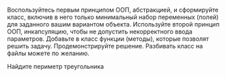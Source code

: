 Воспользуйтесь первым принципом ООП, абстракцией, и сформируйте класс, включив в него только минимальный набор переменных (полей) для заданного вашим вариантом объекта.
Используйте второй принцип ООП, инкапсуляцию, чтобы не допустить некорректного ввода параметров.
Добавьте в класс функции (методы), которые позволят решить задачу. Продемонстрируйте решение.
Разбивать класс на файлы можете по желанию.

Найдите периметр треугольника